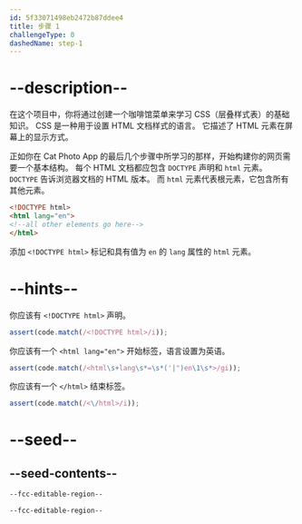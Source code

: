 ```yaml
---
id: 5f33071498eb2472b87ddee4
title: 步骤 1
challengeType: 0
dashedName: step-1
---
```


# --description--

在这个项目中，你将通过创建一个咖啡馆菜单来学习 CSS（层叠样式表）的基础知识。 CSS 是一种用于设置 HTML 文档样式的语言。 它描述了 HTML 元素在屏幕上的显示方式。

正如你在 Cat Photo App 的最后几个步骤中所学习的那样，开始构建你的网页需要一个基本结构。 每个 HTML 文档都应包含 `DOCTYPE` 声明和 `html` 元素。 `DOCTYPE` 告诉浏览器文档的 HTML 版本。 而 `html` 元素代表根元素，它包含所有其他元素。

```html
<!DOCTYPE html>
<html lang="en">
<!--all other elements go here-->
</html>
```

添加 `<!DOCTYPE html>` 标记和具有值为 `en` 的 `lang` 属性的 `html` 元素。

# --hints--

你应该有 `<!DOCTYPE html>` 声明。

```js
assert(code.match(/<!DOCTYPE html>/i));
```

你应该有一个 `<html lang="en">` 开始标签，语言设置为英语。

```js
assert(code.match(/<html\s+lang\s*=\s*('|")en\1\s*>/gi));
```

你应该有一个 `</html>` 结束标签。

```js
assert(code.match(/<\/html>/i));
```

# --seed--

## --seed-contents--

```html
--fcc-editable-region--

--fcc-editable-region--

```
